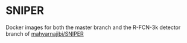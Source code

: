 # SNIPER

Docker images for both the master branch and the R-FCN-3k detector branch of [mahyarnajibi/SNIPER](https://github.com/mahyarnajibi/SNIPER/tree/cvpr3k)
